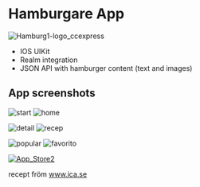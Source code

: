 # Hamburgare App

![Hamburg1-logo_ccexpress](https://user-images.githubusercontent.com/7523384/211631479-5e91184d-dce7-4351-8b52-6f4b7b0fad86.png)

- IOS UIKit 
- Realm integration
- JSON API with hamburger content (text and images)

## App screenshots

![start](https://user-images.githubusercontent.com/7523384/211634384-dfbbe726-fe64-4aed-a396-e8c01a330afb.png)
![home](https://user-images.githubusercontent.com/7523384/211634376-90240dd4-b46a-4a5f-9c37-5c5b404ac5c1.png)

![detail](https://user-images.githubusercontent.com/7523384/211634369-c42ce7df-6f75-4a82-a641-9f3a22804e6e.png)
![recep](https://user-images.githubusercontent.com/7523384/211634379-acb1cdfb-9a87-48e0-b08f-fb3e8cda5424.png)

![popular](https://user-images.githubusercontent.com/7523384/211634378-0d70390e-86ff-4191-8275-b9917c002851.png)
![favorito](https://user-images.githubusercontent.com/7523384/211635099-e6d75ab8-bac7-4693-825f-763722f19ac1.png)

[![App_Store2](https://user-images.githubusercontent.com/7523384/211643686-a09691c2-27d1-45a7-a4d5-ef2c532cb52d.png)](https://apps.apple.com/us/app/hamburger-recipes/id1600066286)

recept fröm www.ica.se 
